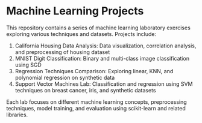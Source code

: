 
# Machine Learning Projects

This repository contains a series of machine learning laboratory exercises exploring various techniques and datasets. Projects include:

1. California Housing Data Analysis: Data visualization, correlation analysis, and preprocessing of housing dataset
2. MNIST Digit Classification: Binary and multi-class image classification using SGD
3. Regression Techniques Comparison: Exploring linear, KNN, and polynomial regression on synthetic data
4. Support Vector Machines Lab: Classification and regression using SVM techniques on breast cancer, iris, and synthetic datasets

Each lab focuses on different machine learning concepts, preprocessing techniques, model training, and evaluation using scikit-learn and related libraries.
